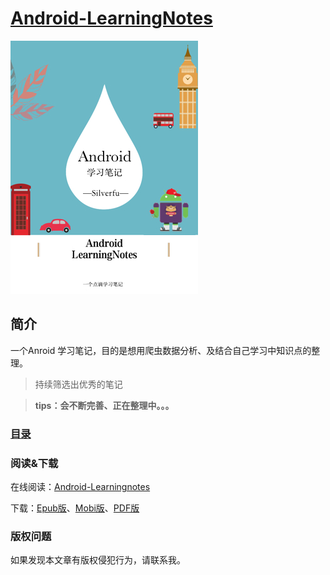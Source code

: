 [Android-LearningNotes](https://fushenghua.gitbooks.io/android-learningnotes/)
===


![cover_smal](cover_small.jpg)


简介
--

一个Anroid 学习笔记，目的是想用爬虫数据分析、及结合自己学习中知识点的整理。

> 持续筛选出优秀的笔记

> **tips：会不断完善、正在整理中。。。**

### [目录](SUMMARY.md)
	
### 阅读&下载
	
在线阅读：[Android-Learningnotes](https://fushenghua.gitbooks.io/android-learningnotes/)

下载：[Epub版](https://github.com/fushenghua/Android-LearningNotes/blob/master/docs/Android-Learningnotes.epub?raw=true)、[Mobi版](https://github.com/fushenghua/Android-LearningNotes/blob/master/docs/Android-Learningnotes.mobi?raw=true)、[PDF版]()


### 版权问题

如果发现本文章有版权侵犯行为，请联系我。

